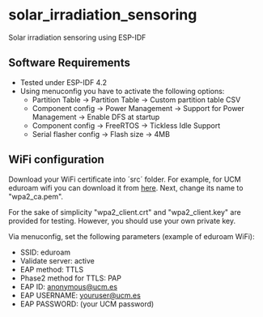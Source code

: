# solar_irradiation_sensoring
Solar irradiation sensoring using ESP-IDF

## Software Requirements
- Tested under ESP-IDF 4.2
- Using menuconfig you have to activate the following options:
    - Partition Table  → Partition Table → Custom partition table CSV
    - Component config → Power Management → Support for Power Management → Enable DFS at startup
    - Component config → FreeRTOS → Tickless Idle Support
    - Serial flasher config → Flash size → 4MB

## WiFi configuration
Download your WiFi certificate into ´src´ folder. For example, for UCM eduroam wifi you can download it from [here](https://ssii.ucm.es/file/eduroam). Next, change its name to "wpa2_ca.pem".

For the sake of simplicity "wpa2_client.crt" and "wpa2_client.key" are provided for testing. However, you should use your own private key.

Via menuconfig, set the following parameters (example of eduroam WiFi):
- SSID: eduroam
- Validate server: active
- EAP method: TTLS
- Phase2 method for TTLS: PAP
- EAP ID: anonymous@ucm.es
- EAP USERNAME: youruser@ucm.es
- EAP PASSWORD: (your UCM password)